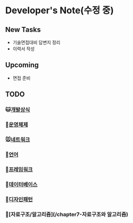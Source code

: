 # Developer's Note(수정 중)

## **New Tasks**

- 기술면접대비 답변지 정리
- 이력서 작성

## U**pcoming**

- 면접 준비

## **TODO**

### :cat:[개발상식](/chapter1-개발상식)

### :dog:[운영체제](/chapter2-운영체제)

### :mouse:[네트워크](/chapter3-네트워크)

### :hamster:[언어](/chapter4.0-언어)

### :rabbit:[프레임워크](/chapter4.5-프레임워크)

### :wolf:[데이터베이스](/chapter5-데이터베이스)

### :frog:[디자인패턴](/chapter6-디자인패턴)

### :tiger:[자료구조/알고리즘](/chapter7-자료구조와 알고리즘)

